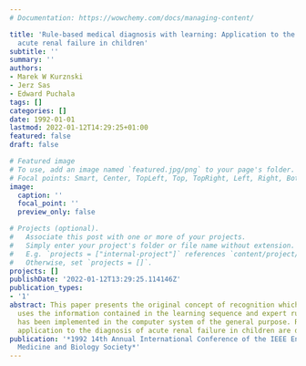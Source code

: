 ```yaml
---
# Documentation: https://wowchemy.com/docs/managing-content/

title: 'Rule-based medical diagnosis with learning: Application to the diagnosis of
  acute renal failure in children'
subtitle: ''
summary: ''
authors:
- Marek W Kurznski
- Jerz Sas
- Edward Puchala
tags: []
categories: []
date: 1992-01-01
lastmod: 2022-01-12T14:29:25+01:00
featured: false
draft: false

# Featured image
# To use, add an image named `featured.jpg/png` to your page's folder.
# Focal points: Smart, Center, TopLeft, Top, TopRight, Left, Right, BottomLeft, Bottom, BottomRight.
image:
  caption: ''
  focal_point: ''
  preview_only: false

# Projects (optional).
#   Associate this post with one or more of your projects.
#   Simply enter your project's folder or file name without extension.
#   E.g. `projects = ["internal-project"]` references `content/project/deep-learning/index.md`.
#   Otherwise, set `projects = []`.
projects: []
publishDate: '2022-01-12T13:29:25.114146Z'
publication_types:
- '1'
abstract: This paper presents the original concept of recognition which simultaneously
  uses the information contained in the learning sequence and expert rules. This method
  has been implemented in the computer system of the general purpose. Results of its
  application to the diagnosis of acute renal failure in children are described.
publication: '*1992 14th Annual International Conference of the IEEE Engineering in
  Medicine and Biology Society*'
---
```

